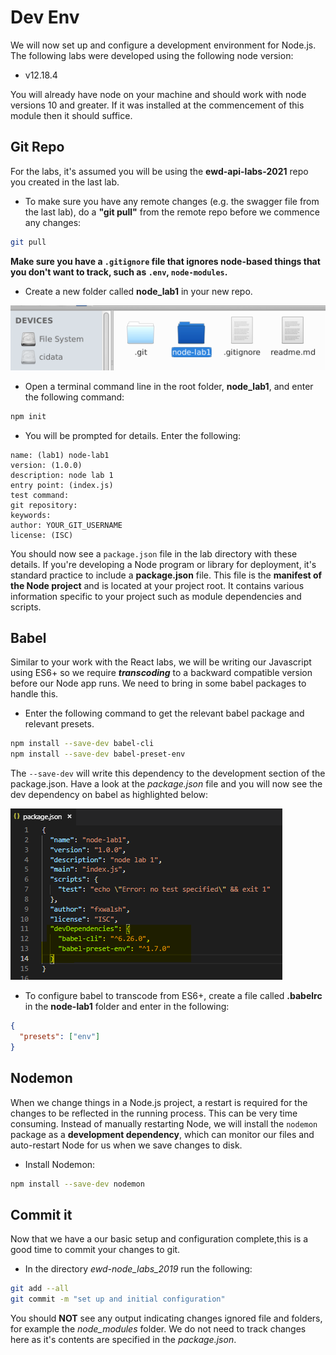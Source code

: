 # Dev Env
We will now set up and configure a development environment for Node.js. The following labs were developed using the following node version:

- v12.18.4

You will already have node on your machine and should work with node versions 10 and greater. If it was installed at the commencement of this module then it should suffice.


## Git Repo
For the labs, it's assumed you will be using the **ewd-api-labs-2021** repo you created in the last lab. 

- To make sure you have any remote changes (e.g. the swagger file from the last lab), do a **"git pull"** from the remote repo before we commence any changes:

~~~bash
git pull
~~~

**Make sure you have a ``.gitignore`` file that ignores node-based things that you don't want to track, such as ``.env``, ``node-modules``.**

- Create a new folder called **node_lab1** in your new repo.

![Empty Local Repo](./img/git_repo_lab1.png)

- Open a terminal command line in the root folder, **node_lab1**, and enter the following command:

~~~bash
npm init
~~~

- You will be prompted for details. Enter the following:

~~~
name: (lab1) node-lab1
version: (1.0.0) 
description: node lab 1
entry point: (index.js)
test command:
git repository: 
keywords:
author: YOUR_GIT_USERNAME
license: (ISC)
~~~

You should now see a ``package.json`` file in the lab directory with these details.
If you're developing a Node program or library for deployment, it's standard practice to include a **package.json** file. This file is the **manifest of the Node project** and is located at your project root. It contains various information specific to your project such as module dependencies and scripts. 

## Babel

Similar to your work with the React labs, we will be writing our Javascript using ES6+ so we require ***transcoding*** to a backward compatible version before our Node app runs. We need to bring in some babel packages to handle this.

- Enter the following command to get the relevant babel package and relevant  presets.

~~~bash
npm install --save-dev babel-cli
npm install --save-dev babel-preset-env
~~~

The ``--save-dev`` will write this dependency to the development section of the package.json. Have a look at the *package.json* file and you will now see the dev dependency on babel as highlighted below:

![Development Dependencies](./img/package.PNG)



- To configure babel to transcode from ES6+, create a file called **.babelrc** in the **node-lab1** folder and enter in the following:
~~~json
{
  "presets": ["env"]
}
~~~



## Nodemon

When we change things in a Node.js project, a restart is required for the changes to be reflected in the running process. This can be very time consuming. Instead of manually restarting Node, we will install the ``nodemon`` package as a **development dependency**, which can monitor our files and auto-restart Node for us when we save changes to disk.

- Install Nodemon:
~~~bash
npm install --save-dev nodemon
~~~

## Commit it

Now that we have a our basic setup and configuration complete,this is a good time to commit your changes to git.

- In the directory *ewd-node_labs_2019* run the following:

~~~bash
git add --all
git commit -m "set up and initial configuration"
~~~

You should **NOT** see any output indicating changes ignored file and folders, for example the *node_modules* folder. We do not need to track changes here as it's contents are specified in the *package.json*.

